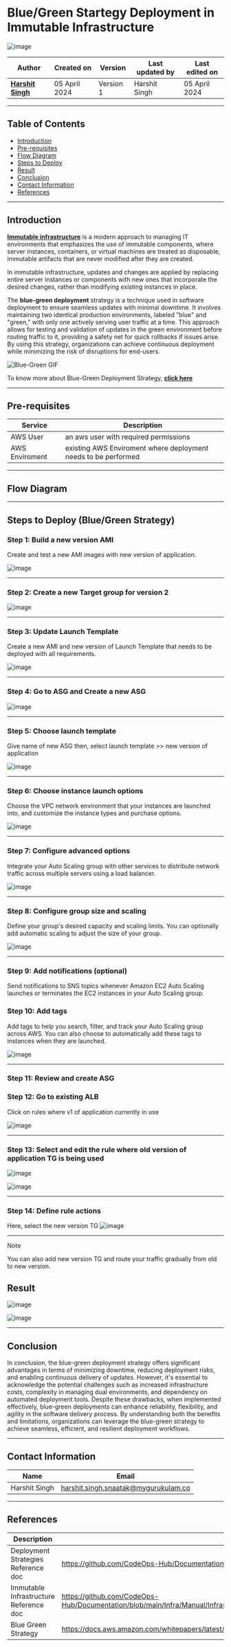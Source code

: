 # Blue/Green Startegy Deployment in Immutable Infrastructure 
![image](https://github.com/CodeOps-Hub/Deployment/assets/156056444/ef9efec4-0688-4803-84b6-676aeb4e69db)

|   Author        |  Created on   |  Version   | Last updated by  | Last edited on |
| --------------- | --------------| -----------|----------------- | -------------- |
| **[Harshit Singh](https://github.com/Panu-S-Harshit-Ninja-07)**    | 05 April 2024 |  Version 1 | Harshit Singh     | 05 April 2024  |
***

## Table of Contents 

+ [Introduction](#Introduction)
+ [Pre-requisites](#Pre-requisites)
+ [Flow Diagram](#flow-diagram)
+ [Steps to Deploy](#steps-to-deploy-bluegreen-strategy)
+ [Result](#result)
+ [Conclusion](#Conclusion)
+ [Contact Information](#contact-information)
+ [References](#References)
***

## Introduction

[**Immutable infrastructure**](https://github.com/CodeOps-Hub/Documentation/blob/main/Infra/Manual/Infrastructure%20Types/Immutable%20Infrastructure/README.md) is a modern approach to managing IT environments that emphasizes the use of immutable components, where server instances, containers, or virtual machines are treated as disposable, immutable artifacts that are never modified after they are created.

In immutable infrastructure, updates and changes are applied by replacing entire server instances or components with new ones that incorporate the desired changes, rather than modifying existing instances in place.

The **blue-green deployment** strategy is a technique used in software deployment to ensure seamless updates with minimal downtime. It involves maintaining two identical production environments, labeled "blue" and "green," with only one actively serving user traffic at a time. This approach allows for testing and validation of updates in the green environment before routing traffic to it, providing a safety net for quick rollbacks if issues arise. By using this strategy, organizations can achieve continuous deployment while minimizing the risk of disruptions for end-users.

![Blue-Green GIF](https://www.encora.com/hs-fs/hubfs/blue-green-deployment.gif?width=540&name=blue-green-deployment.gif)

To know more about Blue-Green Deployment Strategy, [**click here**](https://github.com/CodeOps-Hub/Documentation/blob/main/Deployment_strategies/Blue_Green/README.md)
***
## Pre-requisites
| Service    | Description |
| ---------- | ----------- |
| AWS User   | an aws user with required permissions |
| AWS Enviroment | existing AWS Enviroment where deployment needs to be performed |
***

## Flow Diagram 

***


## Steps to Deploy (Blue/Green Strategy)

### Step 1: Build a new version AMI 
Create and test a new AMI images with new version of application.

![image](https://github.com/CodeOps-Hub/Deployment/assets/156056444/a48beedf-aeca-45a8-bddc-e68691b836b6)
***
### Step 2: Create a new Target group for version 2
![image](https://github.com/CodeOps-Hub/Deployment/assets/156056444/299a7c50-f830-4156-b5c0-b5545a0de77c)
***

### Step 3: Update Launch Template
Create a new AMI and new version of Launch Template that needs to be deployed with all requirements.

![image](https://github.com/CodeOps-Hub/Deployment/assets/156056444/733d5647-f7f2-4a8e-b6d0-89e3df18519c)
***

### Step 4: Go to ASG and Create a new ASG 

![image](https://github.com/CodeOps-Hub/Deployment/assets/156056444/a202f1da-075c-44f3-bff1-fb1554e59530)
***
### Step 5: Choose launch template
Give name of new ASG then, select launch template >> new version of application

![image](https://github.com/CodeOps-Hub/Deployment/assets/156056444/ac5ccaf0-6d72-449e-a538-514b47d128a0)
***

### Step 6: Choose instance launch options 
Choose the VPC network environment that your instances are launched into, and customize the instance types and purchase options.

![image](https://github.com/CodeOps-Hub/Deployment/assets/156056444/b3ad4ff5-35d1-4f5c-b70d-146d49d0cb3c)
***

### Step 7: Configure advanced options
Integrate your Auto Scaling group with other services to distribute network traffic across multiple servers using a load balancer.

![image](https://github.com/CodeOps-Hub/Deployment/assets/156056444/f6c60c39-f355-47b8-895c-23c5674065d5)
***

### Step 8: Configure group size and scaling 
Define your group's desired capacity and scaling limits. You can optionally add automatic scaling to adjust the size of your group.

![image](https://github.com/CodeOps-Hub/Deployment/assets/156056444/53220c16-5dd6-4c84-b7e1-7f9efa179bdf)
***
### Step 9: Add notifications (optional) 
Send notifications to SNS topics whenever Amazon EC2 Auto Scaling launches or terminates the EC2 instances in your Auto Scaling group.

### Step 10: Add tags
Add tags to help you search, filter, and track your Auto Scaling group across AWS. You can also choose to automatically add these tags to instances when they are launched.

![image](https://github.com/CodeOps-Hub/Deployment/assets/156056444/5be8a1c3-9236-497e-9e9f-5b85e0c2ae91)
***
### Step 11: Review and create ASG
### Step 12: Go to existing ALB 
Click on rules where v1 of application currently in use

![image](https://github.com/CodeOps-Hub/Deployment/assets/156056444/afb6cd7a-9b5a-4b92-ae86-cd91dcf44b4c)
***
### Step 13: Select and edit the rule where old version of application TG is being used 
![image](https://github.com/CodeOps-Hub/Deployment/assets/156056444/15a2c544-f9ad-4386-8a53-a1400952828d)

![image](https://github.com/CodeOps-Hub/Deployment/assets/156056444/358d7838-a697-4f0f-92be-1c55fc241529)

***
### Step 14: Define rule actions 
Here, select the new version TG
![image](https://github.com/CodeOps-Hub/Deployment/assets/156056444/ff7bc24c-420a-4cd1-a5f6-947bfd2b7ba0)
***
>[!NOTE]
> You can also add new version TG and route your traffic gradually from old to new version.
 
## Result
![image](https://github.com/CodeOps-Hub/Deployment/assets/156056444/3de48c0e-de56-46cc-b98e-2e7bbbdb66ab)

![image](https://github.com/CodeOps-Hub/Deployment/assets/156056444/45879e27-8dbe-41dc-ab5e-3c71ab9823e5)

***
## Conclusion
In conclusion, the blue-green deployment strategy offers significant advantages in terms of minimizing downtime, reducing deployment risks, and enabling continuous delivery of updates. However, it's essential to acknowledge the potential challenges such as increased infrastructure costs, complexity in managing dual environments, and dependency on automated deployment tools. Despite these drawbacks, when implemented effectively, blue-green deployments can enhance reliability, flexibility, and agility in the software delivery process. By understanding both the benefits and limitations, organizations can leverage the blue-green strategy to achieve seamless, efficient, and resilient deployment workflows.
***

## Contact Information

|     Name         | Email  |
| -----------------| ------------------------------------ |
| Harshit Singh    | harshit.singh.snaatak@mygurukulam.co |
***

## References

| Description                                   | References  
| --------------------------------------------  | -------------------------------------------------|
| Deployment Strategies Reference doc | https://github.com/CodeOps-Hub/Documentation/blob/main/Deployment_strategies/Blue_Green/README.md |
| Immutable Infrastructure Reference doc | https://github.com/CodeOps-Hub/Documentation/blob/main/Infra/Manual/Infrastructure%20Types/Immutable%20Infrastructure/README.md |
| Blue Green Strategy | https://docs.aws.amazon.com/whitepapers/latest/overview-deployment-options/bluegreen-deployments.html |
